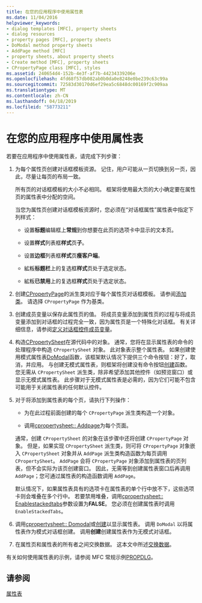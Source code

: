 ```yaml
---
title: 在您的应用程序中使用属性表
ms.date: 11/04/2016
helpviewer_keywords:
- dialog templates [MFC], property sheets
- dialog resources
- property pages [MFC], property sheets
- DoModal method property sheets
- AddPage method [MFC]
- property sheets, about property sheets
- Create method [MFC], property sheets
- CPropertyPage class [MFC], styles
ms.assetid: 240654d4-152b-4e3f-af7b-44234339206e
ms.openlocfilehash: 4fd68f57db082ab0b0da0e8248e0be239c63c99a
ms.sourcegitcommit: 72583d30170d6ef29ea5c6848dc00169f2c909aa
ms.translationtype: MT
ms.contentlocale: zh-CN
ms.lasthandoff: 04/18/2019
ms.locfileid: "58773211"
---
```

# <a name="using-property-sheets-in-your-application"></a>在您的应用程序中使用属性表

若要在应用程序中使用属性表，请完成下列步骤：

1. 为每个属性页创建对话框模板资源。 记住，用户可能从一页切换到另一页，因此，尽量让每页的布局一致。

   所有页的对话框模板的大小不必相同。 框架将使用最大页的大小确定要在属性页的属性表中分配的空间。

   当您为属性页创建对话框模板资源时，您必须在“对话框属性”属性表中指定下列样式：

   - 设置**标题**编辑框上**常规**到你想要在此页的选项卡中显示的文本页。

   - 设置**样式**列表框**样式**页**子**。

   - 设置**边框**列表框**样式**页**瘦客户端**。

   - 絋粄**标题栏**上的复选框**样式**页处于选定状态。

   - 絋粄**已禁用**上的复选框**样式**页处于选定状态。

1. 创建[CPropertyPage](../mfc/reference/cpropertypage-class.md)的派生类对应于每个属性页对话框模板。 请参阅[添加类](../ide/adding-a-class-visual-cpp.md)。 请选择 `CPropertyPage` 作为基类。

1. 创建成员变量以保存此属性页的值。 将成员变量添加到属性页的过程与将成员变量添加到对话框的过程完全一致，因为属性页是一个特殊化对话框。 有关详细信息，请参阅[定义对话框控件成员变量](../windows/defining-member-variables-for-dialog-controls.md)。

1. 构造[CPropertySheet](../mfc/reference/cpropertysheet-class.md)在源代码中的对象。 通常，您将在显示属性表的命令的处理程序中构造 `CPropertySheet` 对象。 此对象表示整个属性表。 如果创建使用模式属性表[DoModal](../mfc/reference/cpropertysheet-class.md#domodal)函数，该框架默认情况下提供三个命令按钮：好了，取消，并应用。 与创建无模式属性表，则框架将创建没有命令按钮[创建](../mfc/reference/cpropertysheet-class.md#create)函数。 您无需从 `CPropertySheet` 派生类，除非希望添加其他控件（如预览窗口）或显示无模式属性表。 此步骤对于无模式属性表是必需的，因为它们可能不包含可能用于关闭属性表的任何默认控件。

1. 对于将添加到属性表的每个页，请执行下列操作：

   - 为在此过程前面创建的每个 `CPropertyPage` 派生类构造一个对象。

   - 调用[cpropertysheet:: Addpage](../mfc/reference/cpropertysheet-class.md#addpage)为每个页面。

   通常，创建 `CPropertySheet` 的对象在该步骤中还将创建 `CPropertyPage` 对象。 但是，如果实现 `CPropertySheet` 派生类，则可将 `CPropertyPage` 对象嵌入 `CPropertySheet` 对象并从 `AddPage` 派生类构造函数为每页调用 `CPropertySheet`。 `AddPage` 会将 `CPropertyPage` 对象添加到属性表的页列表，但不会实际为该页创建窗口。 因此，无需等到创建属性表窗口后再调用 `AddPage`；您可通过属性表的构造函数调用 `AddPage`。

   默认情况下，如果属性表具有的选项卡在属性表的单个行中放不下，这些选项卡则会堆叠在多个行中。 若要禁用堆叠，调用[cpropertysheet:: Enablestackedtabs](../mfc/reference/cpropertysheet-class.md#enablestackedtabs)参数设置为**FALSE**。 您必须在创建属性表时调用 `EnableStackedTabs`。

1. 调用[cpropertysheet:: Domodal](../mfc/reference/cpropertysheet-class.md#domodal)或[创建](../mfc/reference/cpropertysheet-class.md#create)以显示属性表。 调用 `DoModal` 以将属性表作为模式对话框创建。 调用**创建**创建属性表作为无模式对话框。

1. 在属性页和属性表的所有者之间交换数据。 这本文中所述[交换数据](../mfc/exchanging-data.md)。

有关如何使用属性表的示例，请参阅 MFC 常规示例[PROPDLG](../overview/visual-cpp-samples.md)。

## <a name="see-also"></a>请参阅

[属性表](../mfc/property-sheets-mfc.md)

